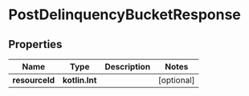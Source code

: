
# PostDelinquencyBucketResponse

## Properties
| Name | Type | Description | Notes |
| ------------ | ------------- | ------------- | ------------- |
| **resourceId** | **kotlin.Int** |  |  [optional] |



